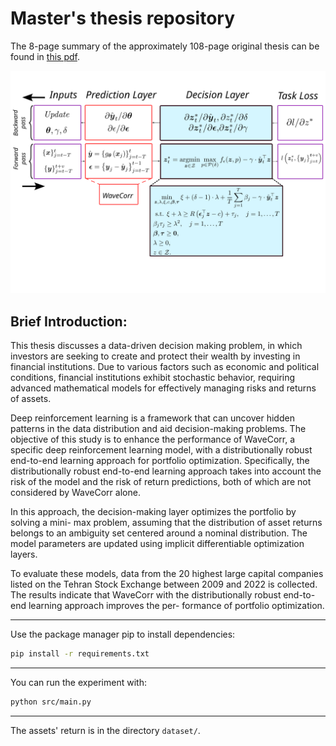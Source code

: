 # Master's thesis repository
The 8-page summary of the approximately 108-page original thesis can be found in [this pdf](assets/MSc_Summary.pdf).


![dro](assets/dro.svg)
## Brief Introduction:
This thesis discusses a data-driven decision making problem, in which investors are
seeking to create and protect their wealth by investing in financial institutions. Due to various
factors such as economic and political conditions, financial institutions exhibit stochastic
behavior, requiring advanced mathematical models for effectively managing risks and returns
of assets.

Deep reinforcement learning is a framework that can uncover hidden patterns in the data
distribution and aid decision-making problems. The objective of this study is to enhance
the performance of WaveCorr, a specific deep reinforcement learning
model, with a distributionally robust end-to-end learning approach for portfolio optimization.
Specifically, the distributionally robust end-to-end learning approach takes into account the
risk of the model and the risk of return predictions, both of which are not considered by
WaveCorr alone.

In this approach, the decision-making layer optimizes the portfolio by solving a mini-
max problem, assuming that the distribution of asset returns belongs to an ambiguity set
centered around a nominal distribution. The model parameters are updated using implicit
differentiable optimization layers.

To evaluate these models, data from the 20 highest large capital companies listed on
the Tehran Stock Exchange between 2009 and 2022 is collected. The results indicate that
WaveCorr with the distributionally robust end-to-end learning approach improves the per-
formance of portfolio optimization.

---

Use the package manager pip to install dependencies:

```bash
pip install -r requirements.txt
```
---

You can run the experiment with:

```bash
python src/main.py
```
---

The assets' return is in the directory `dataset/`.


